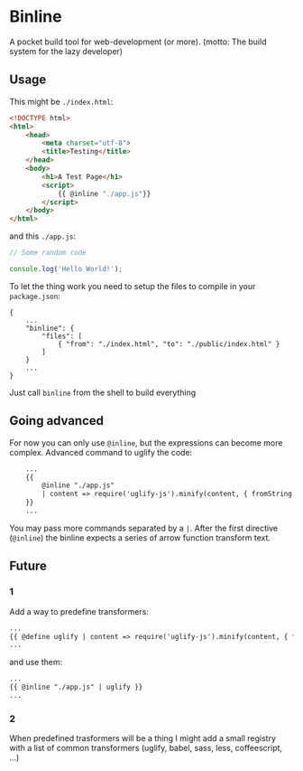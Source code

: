 # Binline

A pocket build tool for web-development (or more).
(motto: The build system for the lazy developer)

## Usage

This might be `./index.html`:
```html
<!DOCTYPE html>
<html>
	<head>
		<meta charset="utf-8">
		<title>Testing</title>
	</head>
	<body>
		<h1>A Test Page</h1>
		<script>
			{{ @inline "./app.js"}}
		</script>
	</body>
</html>
```

and this `./app.js`:
```javascript
// Some random code

console.log('Hello World!');

```

To let the thing work you need to setup the files to compile in your `package.json`:
```
{
	...
	"binline": {
		"files": [
			{ "from": "./index.html", "to": "./public/index.html" }
		]
	}
	...
}
```

Just call `binline` from the shell to build everything

## Going advanced

For now you can only use `@inline`, but the expressions can become more complex.
Advanced command to uglify the code:
```html
	...
	{{
		@inline "./app.js"
		| content => require('uglify-js').minify(content, { fromString: true }).code
	}}
	...
```
You may pass more commands separated by a `|`. After the first directive (`@inline`) the binline expects a
series of arrow function transform text.

## Future

### 1

Add a way to predefine transformers:
```html
...
{{ @define uglify | content => require('uglify-js').minify(content, { fromString: true }).code }}
...
```
and use them:
```html
...
{{ @inline "./app.js" | uglify }}
...
```

### 2

When predefined trasformers will be a thing I might add a small registry with a list of common transformers (uglify, babel, sass, less, coffeescript, ...)
